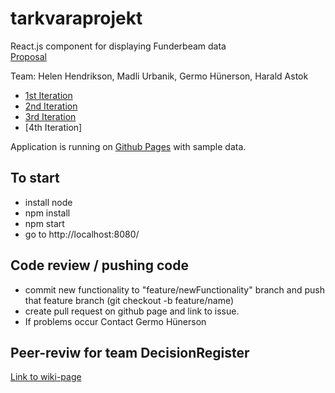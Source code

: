 # tarkvaraprojekt
React.js component for displaying Funderbeam data   
[Proposal](https://courses.cs.ut.ee/MTAT.03.138/2017_fall/uploads/Main/FunderbeamVisualization.pdf)

Team: Helen Hendrikson, Madli Urbanik, Germo Hünerson, Harald Astok

* [1st Iteration](https://github.com/urbanikm/tarkvaraprojekt/wiki/1st-Iteration)
* [2nd Iteration](https://github.com/germohn/tarkvaraprojekt/wiki/2nd-Iteration)
* [3rd Iteration](https://github.com/germohn/tarkvaraprojekt/wiki/3rd-Iteration)
* [4th Iteration]


Application is running on [Github Pages](https://germohn.github.io/tarkvaraprojekt/) with sample data.

## To start
* install node
* npm install
* npm start
* go to http://localhost:8080/


## Code review / pushing code
* commit new functionality to "feature/newFunctionality" branch and push that feature branch (git checkout -b feature/name)
* create pull request on github page and link to issue.
* If problems occur Contact Germo Hünerson

## Peer-reviw for team DecisionRegister
[Link to wiki-page](https://github.com/germohn/tarkvaraprojekt/wiki/Peer-review)
